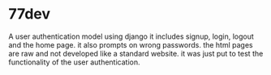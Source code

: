 # 77dev
A user authentication model using django 
it includes signup, login, logout and the home page.
it also prompts on wrong passwords.
the html pages are raw and not developed like a standard website. it was just put to test the functionality of the user authentication.
